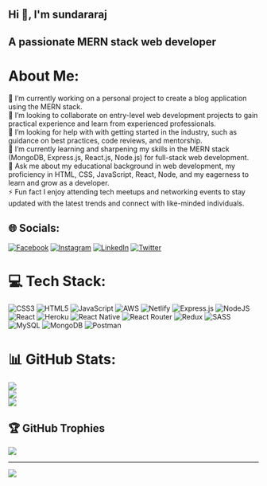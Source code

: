 ## Hi 👋, I'm sundararaj
## A passionate MERN stack web developer
# About Me:
🔭 I’m currently working on a personal project to create a blog application using the MERN stack.<br>👯  I’m looking to collaborate on entry-level web development projects to gain practical experience and learn from experienced professionals.<br>🤝 I’m looking for help with with getting started in the industry, such as guidance on best practices, code reviews, and mentorship.<br>🌱 I’m currently learning and sharpening my skills in the MERN stack (MongoDB, Express.js, React.js, Node.js) for full-stack web development.<br>💬  Ask me about my educational background in web development, my proficiency in HTML, CSS, JavaScript, React, Node, and my eagerness to learn and grow as a developer.<br>⚡  Fun fact I enjoy attending tech meetups and networking events to stay updated with the latest trends and connect with like-minded individuals.


## 🌐 Socials:
[![Facebook](https://img.shields.io/badge/Facebook-%231877F2.svg?logo=Facebook&logoColor=white)](https://facebook.com/sundar) [![Instagram](https://img.shields.io/badge/Instagram-%23E4405F.svg?logo=Instagram&logoColor=white)](https://instagram.com/crazy_couple) [![LinkedIn](https://img.shields.io/badge/LinkedIn-%230077B5.svg?logo=linkedin&logoColor=white)](https://linkedin.com/in/sundarararaj) [![Twitter](https://img.shields.io/badge/Twitter-%231DA1F2.svg?logo=Twitter&logoColor=white)](https://twitter.com/sundar) 

# 💻 Tech Stack:
![CSS3](https://img.shields.io/badge/css3-%231572B6.svg?style=plastic&logo=css3&logoColor=white) ![HTML5](https://img.shields.io/badge/html5-%23E34F26.svg?style=plastic&logo=html5&logoColor=white) ![JavaScript](https://img.shields.io/badge/javascript-%23323330.svg?style=plastic&logo=javascript&logoColor=%23F7DF1E) ![AWS](https://img.shields.io/badge/AWS-%23FF9900.svg?style=plastic&logo=amazon-aws&logoColor=white) ![Netlify](https://img.shields.io/badge/netlify-%23000000.svg?style=plastic&logo=netlify&logoColor=#00C7B7) ![Express.js](https://img.shields.io/badge/express.js-%23404d59.svg?style=plastic&logo=express&logoColor=%2361DAFB) ![NodeJS](https://img.shields.io/badge/node.js-6DA55F?style=plastic&logo=node.js&logoColor=white) ![React](https://img.shields.io/badge/react-%2320232a.svg?style=plastic&logo=react&logoColor=%2361DAFB) ![Heroku](https://img.shields.io/badge/heroku-%23430098.svg?style=plastic&logo=heroku&logoColor=white) ![React Native](https://img.shields.io/badge/react_native-%2320232a.svg?style=plastic&logo=react&logoColor=%2361DAFB) ![React Router](https://img.shields.io/badge/React_Router-CA4245?style=plastic&logo=react-router&logoColor=white) ![Redux](https://img.shields.io/badge/redux-%23593d88.svg?style=plastic&logo=redux&logoColor=white) ![SASS](https://img.shields.io/badge/SASS-hotpink.svg?style=plastic&logo=SASS&logoColor=white) ![MySQL](https://img.shields.io/badge/mysql-%2300f.svg?style=plastic&logo=mysql&logoColor=white) ![MongoDB](https://img.shields.io/badge/MongoDB-%234ea94b.svg?style=plastic&logo=mongodb&logoColor=white) ![Postman](https://img.shields.io/badge/Postman-FF6C37?style=plastic&logo=postman&logoColor=white)
# 📊 GitHub Stats:
![](https://github-readme-stats.vercel.app/api?username=puthukkottai&theme=prussian&hide_border=false&include_all_commits=false&count_private=false)<br/>
![](https://github-readme-streak-stats.herokuapp.com/?user=puthukkottai&theme=prussian&hide_border=false)<br/>
![](https://github-readme-stats.vercel.app/api/top-langs/?username=puthukkottai&theme=prussian&hide_border=false&include_all_commits=false&count_private=false&layout=compact)

## 🏆 GitHub Trophies
![](https://github-profile-trophy.vercel.app/?username=puthukkottai&theme=radical&no-frame=false&no-bg=true&margin-w=4)

---
[![](https://visitcount.itsvg.in/api?id=puthukkottai&icon=0&color=0)](https://visitcount.itsvg.in)

<!-- Proudly created with GPRM ( https://gprm.itsvg.in ) -->
